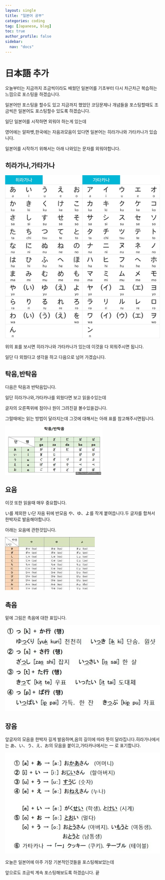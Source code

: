 ```yaml
---
layout: single
title: "일본어 공부"
categories: coding
tag: [Japanese, blog]
toc: true
author_profile: false
sidebar:
  nav: "docs"
---
```


# 日本語 추가

오늘부터는 지금까지 조금씩이라도 배웠던 일본어를 기초부터 다시 차근차근 복습하는 느낌으로 포스팅을 하겠습니다.

일본어만 포스팅을 할수도 있고 지금까지 했었던 코딩문제나 개념들을 포스팅할때도 조금씩은 일본어도 포스팅할수 있도록 하겠습니다.

일단 일본어를 시작하면 외워야 하는게 있는데

영어에는 알파벳,한국에는 자음과모음이 있다면 일본어는 히라가나와 가타카나가 있습니다.

일본어를 시작하기 위해서는 아래 나와있는 문자를 외워야합니다.

## 히라가나,가타가나

![히라카타](/images/2022-08-29-blog/히라카타-16617719014323.jpg)

위의 표를 보시면 히라가나와 가타카나가 있는데 이것을 다 외워주시면 됩니다.

일단 다 외웠다고 생각을 하고 다음으로 넘어 가겠습니다.

## 탁음,반탁음

다음은 탁음과 반탁음입니다.

일단 히라가나와,가타카나를 외웠다면 보고 읽을수있는데

글자의 오른쪽위에 점이나 원이 그려진걸 볼수있을겁니다.

그럴때에는 읽는 방법이 달라지는데 그것에 대해서는 아래 표를 참고해주시면됩니다.

![탁음,반탁음](/images/2022-08-29-blog/탁음,반탁음.png)

## 요음

이것 또한 읽을때 매우 중요합니다.

い를 제외한 い단 자음 뒤에 반모음 や、ゆ、よ를 작게 붙여씁니다.두 글자를 합쳐서 한박자로 발음해야합니다.

아래는 요음에 관한것입니다.

![요음](/images/2022-08-29-blog/요음.jpg)

## 촉음

밑에 그림은 촉음에 대한 표입니다.

![촉음](/images/2022-08-29-blog/촉음.PNG)

## 장음

앞글자의 모음을 한박자 길게 발음하며,음의 길이에 따라 뜻이 달라집니다.히라가나에서는 あ、い、う、え、お의 모음을 붙이고,가타카나에서는 一 로 표기합니다.

![장음](/images/2022-08-29-blog/장음.PNG)

오늘은 일본어에 아주 가장 기본적인것들을 포스팅해보았는데

앞으로도 조금씩 계속 포스팅해보도록 하겠습니다. 끝
